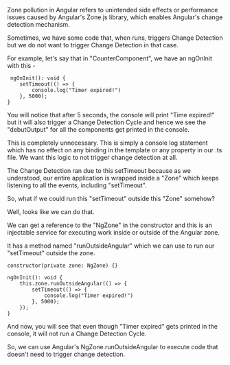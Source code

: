 Zone pollution in Angular refers to unintended side effects or performance issues caused by Angular's Zone.js library, which enables Angular's change detection mechanism. 

Sometimes, we have some code that, when runs, triggers Change Detection but we do not want to trigger Change Detection in that case.

For example, let's say that in "CounterComponent", we have an ngOnInit with this - 

     ngOnInit(): void {
        setTimeout(() => {
            console.log("Timer expired!")
        }, 5000);
    }

You will notice that after 5 seconds, the console will print "Time expired!" but it will also trigger a Change Detection Cycle and hence we see the "debutOutput" for all the components get printed in the console.

This is completely unnecessary. This is simply a console log statement which has no effect on any binding in the template or any property in our .ts file. We want this logic to not trigger change detection at all.

The Change Detection ran due to this setTimeout because as we understood, our entire application is wrapped inside a "Zone" which keeps listening to all the events, including "setTimeout".

So, what if we could run this "setTimeout" outside this "Zone" somehow?

Well, looks like we can do that.

We can get a reference to the "NgZone" in the constructor and this is an injectable service for executing work inside or outside of the Angular zone.

It has a method named "runOutsideAngular" which we can use to run our "setTimeout" outside the zone.

    constructor(private zone: NgZone) {}

    ngOnInit(): void {
        this.zone.runOutsideAngular(() => {
            setTimeout(() => {
                console.log("Timer expired!")
            }, 5000);
        });
    }

And now, you will see that even though "Timer expired" gets printed in the console, it will not run a Change Detection Cycle.

So, we can use Angular's NgZone.runOutsideAngular to execute code that doesn't need to trigger change detection.

